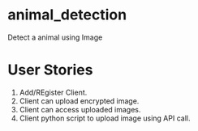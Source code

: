 # animal_detection
Detect a animal using Image


# User Stories
1. Add/REgister Client.
2. Client can upload encrypted image.
4. Client can access uploaded images.
5. Client python script to upload image using API call.
